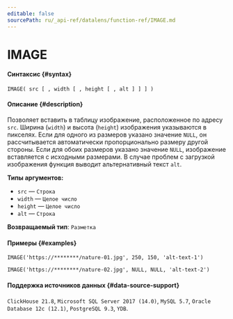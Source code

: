 ```yaml
---
editable: false
sourcePath: ru/_api-ref/datalens/function-ref/IMAGE.md
---
```


# IMAGE



#### Синтаксис {#syntax}


```
IMAGE( src [ , width [ , height [ , alt ] ] ] )
```

#### Описание {#description}
Позволяет вставить в таблицу изображение, расположенное по адресу `src`. Ширина (`width`) и высота (`height`) изображения указываются в пикселях. Если для одного из размеров указано значение `NULL`, он рассчитывается автоматически пропорционально размеру другой стороны. Если для обоих размеров указано значение `NULL`, изображение вставляется с исходными размерами. В случае проблем с загрузкой изображения функция выводит альтернативный текст `alt`.




**Типы аргументов:**
- `src` — `Строка`
- `width` — `Целое число`
- `height` — `Целое число`
- `alt` — `Строка`


**Возвращаемый тип**: `Разметка`

#### Примеры {#examples}



```
IMAGE('https://********/nature-01.jpg', 250, 150, 'alt-text-1')
```

```
IMAGE('https://********/nature-02.jpg', NULL, NULL, 'alt-text-2')
```



#### Поддержка источников данных {#data-source-support}

`ClickHouse 21.8`, `Microsoft SQL Server 2017 (14.0)`, `MySQL 5.7`, `Oracle Database 12c (12.1)`, `PostgreSQL 9.3`, `YDB`.
